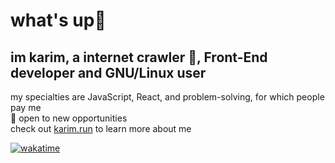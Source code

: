 # what's up👋 
## im karim, a internet crawler 🔭, Front-End developer and GNU/Linux user

my specialties are JavaScript, React, and problem-solving, for which people pay me  
💼 open to new opportunities  
check out [karim.run](https://karim.run) to learn more about me

[![wakatime](https://wakatime.com/badge/user/4598c3d9-6a7c-44f5-83ed-3a08578130a7.svg)](https://wakatime.com/@4598c3d9-6a7c-44f5-83ed-3a08578130a7)
